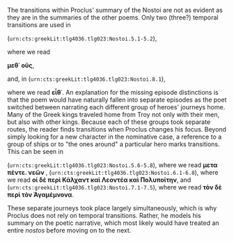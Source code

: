 The transitions within Proclus' summary of the Nostoi are not as evident as they are in the summaries of the other poems. Only two (three?) temporal transitions are used in

(<code
concordion:set="#urn">urn:cts:greekLit:tlg4036.tlg023:Nostoi.5.1-5.2</code>),

where we read

<strong
concordion:assertEquals="getTokens(#urn)">μεθ᾽ οὓς</strong>,

and, in
(<code
concordion:set="#urn">urn:cts:greekLit:tlg4036.tlg023:Nostoi.8.1</code>),

where we read <strong
concordion:assertEquals="getTokens(#urn)">εἶθ᾽</strong>. 
An explanation for the missing episode distinctions is that the poem would have naturally fallen into separate episodes as the poet switched between narrating each different group of heroes' journeys home. Many of the Greek kings traveled home from Troy not only with their men, but also with other kings. Because each of these groups took separate routes, the reader finds transitions when Proclus changes his focus. Beyond simply looking for a new character in the nominative case, a reference to a group of ships or to "the ones around" a particular hero marks transitions. This can be seen in

(<code
concordion:set="#urn">urn:cts:greekLit:tlg4036.tlg023:Nostoi.5.6-5.8</code>), where we read 
<strong
concordion:assertEquals="getTokens(#urn)">μετα πέντε. νεῶν </strong>,
(<code
concordion:set="#urn">urn:cts:greekLit:tlg4036.tlg023:Nostoi.6.1-6.8</code>), where we read 
<strong
concordion:assertEquals="getTokens(#urn)">οἱ δὲ περὶ Κάλχαντ καὶ Λεοντέα καὶ Πολυποίτην</strong>,
and (<code
concordion:set="#urn">urn:cts:greekLit:tlg4036.tlg023:Nostoi.7.1-7.5</code>), where we read 
<strong
concordion:assertEquals="getTokens(#urn)">τὸν δὲ περὶ τὸν Ἀγαμέμνονα</strong>.

These separate journeys took place largely simultaneously, which is why Proclus does not rely on temporal transitions. Rather, he models his summary on the poetic narrative, which most likely would have treated an entire *nostos* before moving on to the next.
	
